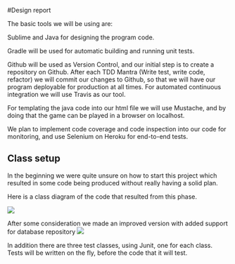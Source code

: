 #Design report

The basic tools we will be using are:

Sublime and Java for designing the program code.

Gradle will be used for automatic building and running unit tests.

Github will be used as Version Control, and our initial step is to create a repository on Github. After each TDD Mantra (Write test,  write code, refactor) we will commit our changes to Github, so that we will have our program deployable for production at all times. For automated continuous integration we will use Travis as our tool.

For templating the java code into our html file we will use Mustache, and by doing that the game can be played in a browser on localhost.

We plan to implement code coverage and code inspection into our code for monitoring, and use Selenium on Heroku for end-to-end tests.

Class setup
---

In the beginning we were quite unsure on how to start this project which resulted in some code being produced without really having a solid plan.

Here is a class diagram of the code that resulted from this phase.

<img src="http://yuml.me/diagram/scruffy;dir:LR/class/[TicTacToe%7C-repo;-game%7Cmain]-1..*%3E[Game%7C-board%7CgetBoard();getPlayer();getWinner();mark()],%20[Game]++-1%3E[Board%7C%7Cmark();getCellValue();findWinner()]" />


After some consideration we made an improved version with added support for database repository
<img src="http://yuml.me/diagram/scruffy;dir:LR/class/[TicTacToe%7C-repo;-game%7Cmain]-1..*%3E[Game%7C-board%7CgetBoard();getPlayer();getWinner();mark()],%20[Game]++-1%3E[Board%7C%7Cmark();getCellValue();findWinner()],%20[TicTacToe]-%3E[Repository%7C-db%7CsaveScore()]" />

In addition there are three test classes, using Junit, one for each class. Tests will be written on the fly, before the code that it will test.

